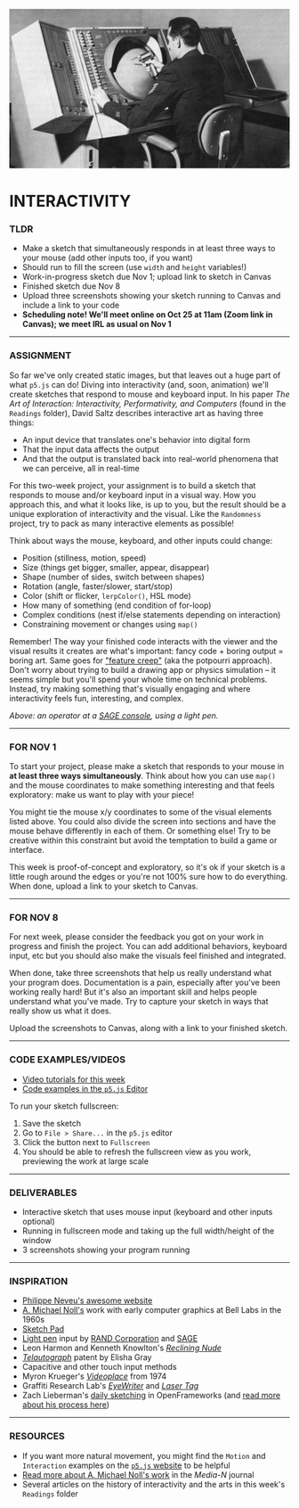 ![An operator at a SAGE console, using a light pen](https://raw.githubusercontent.com/jeffThompson/CreativeProgramming1/master/Week07_Interactivity/Images/SAGE-ConsoleOperator.jpg)

# INTERACTIVITY

### TLDR
* Make a sketch that simultaneously responds in at least three ways to your mouse (add other inputs too, if you want)
* Should run to fill the screen (use `width` and `height` variables!)  
* Work-in-progress sketch due Nov 1; upload link to sketch in Canvas  
* Finished sketch due Nov 8  
* Upload three screenshots showing your sketch running to Canvas and include a link to your code  
* **Scheduling note! We'll meet online on Oct 25 at 11am (Zoom link in Canvas); we meet IRL as usual on Nov 1**  

***

### ASSIGNMENT
So far we've only created static images, but that leaves out a huge part of what `p5.js` can do! Diving into interactivity (and, soon, animation) we'll create sketches that respond to mouse and keyboard input. In his paper *The Art of Interaction: Interactivity, Performativity, and Computers* (found in the `Readings` folder), David Saltz describes interactive art as having three things:

* An input device that translates one's behavior into digital form
* That the input data affects the output
* And that the output is translated back into real-world phenomena that we can perceive, all in real-time

For this two-week project, your assignment is to build a sketch that responds to mouse and/or keyboard input in a visual way. How you approach this, and what it looks like, is up to you, but the result should be a unique exploration of interactivity and the visual. Like the `Randomness` project, try to pack as many interactive elements as possible!

Think about ways the mouse, keyboard, and other inputs could change:

* Position (stillness, motion, speed)
* Size (things get bigger, smaller, appear, disappear)
* Shape (number of sides, switch between shapes)
* Rotation (angle, faster/slower, start/stop)
* Color (shift or flicker, `lerpColor()`, HSL mode)
* How many of something (end condition of for-loop)
* Complex conditions (nest if/else statements depending on interaction)
* Constraining movement or changes using `map()`

Remember! The way your finished code interacts with the viewer and the visual results it creates are what's important: fancy code + boring output = boring art. Same goes for ["feature creep"](https://en.wikipedia.org/wiki/Feature_creep) (aka the potpourri approach). Don't worry about trying to build a drawing app or physics simulation – it seems simple but you'll spend your whole time on technical problems. Instead, try making something that's visually engaging and where interactivity feels fun, interesting, and complex.

*Above: an operator at a [SAGE console](https://en.wikipedia.org/wiki/Semi-Automatic_Ground_Environment), using a light pen.*

***

### FOR NOV 1  
To start your project, please make a sketch that responds to your mouse in **at least three ways simultaneously**. Think about how you can use `map()` and the mouse coordinates to make something interesting and that feels exploratory: make us want to play with your piece!

You might tie the mouse x/y coordinates to some of the visual elements listed above. You could also divide the screen into sections and have the mouse behave differently in each of them. Or something else! Try to be creative within this constraint but avoid the temptation to build a game or interface.

This week is proof-of-concept and exploratory, so it's ok if your sketch is a little rough around the edges or you're not 100% sure how to do everything. When done, upload a link to your sketch to Canvas.

***  

### FOR NOV 8  

For next week, please consider the feedback you got on your work in progress and finish the project. You can add additional behaviors, keyboard input, etc but you should also make the visuals feel finished and integrated.

When done, take three screenshots that help us really understand what your program does. Documentation is a pain, especially after you've been working really hard! But it's also an important skill and helps people understand what you've made. Try to capture your sketch in ways that really show us what it does.

Upload the screenshots to Canvas, along with a link to your finished sketch.

***  

### CODE EXAMPLES/VIDEOS
* [Video tutorials for this week](https://www.youtube.com/playlist?list=PLsGCUnpinsDkEBs6Ug9J_RCULw3D7Wj0P)
* [Code examples in the `p5.js` Editor](https://editor.p5js.org/jeffThompson/collections/hgFsqg5ZM)

To run your sketch fullscreen:
1. Save the sketch
2. Go to `File > Share...` in the `p5.js` editor
3. Click the button next to `Fullscreen`
4. You should be able to refresh the fullscreen view as you work, previewing the work at large scale

***

### DELIVERABLES
* Interactive sketch that uses mouse input (keyboard and other inputs optional)
* Running in fullscreen mode and taking up the full width/height of the window  
* 3 screenshots showing your program running

***

### INSPIRATION
* [Philippe Neveu's awesome website](https://philippeneveu.com/)
* [A. Michael Noll's](https://en.wikipedia.org/wiki/A._Michael_Noll) work with early computer graphics at Bell Labs in the 1960s
* [Sketch Pad](https://en.wikipedia.org/wiki/Sketchpad)
* [Light pen](https://en.wikipedia.org/wiki/Light_pen) input by [RAND Corporation](https://en.wikipedia.org/wiki/RAND_Tablet) and [SAGE](https://en.wikipedia.org/wiki/Semi-Automatic_Ground_Environment)
* Leon Harmon and Kenneth Knowlton's [*Reclining Nude*](http://www.medienkunstnetz.de/works/nude/)
* [*Telautograph*](https://en.wikipedia.org/wiki/Telautograph) patent by Elisha Gray
* Capacitive and other touch input methods
* Myron Krueger's [*Videoplace*](https://www.youtube.com/watch?v=dmmxVA5xhuo) from 1974
* Graffiti Research Lab's [*EyeWriter*](http://www.graffitiresearchlab.com/blog/eyewriter/) and [*Laser Tag*](http://www.graffitiresearchlab.com/blog/projects/laser-tag/#video)
* Zach Lieberman's [daily sketching](https://www.instagram.com/zach.lieberman/) in OpenFrameworks (and [read more about his process here](https://medium.com/@zachlieberman/daily-sketches-2016-28586d8f008e))

***

### RESOURCES
* If you want more natural movement, you might find the `Motion` and `Interaction` examples on the [`p5.js` website](https://p5js.org/examples) to be helpful
* [Read more about A. Michael Noll's work](http://median.newmediacaucus.org/routing-mondrian-the-a-michael-noll-experiment/) in the *Media-N* journal
* Several articles on the history of interactivity and the arts in this week's `Readings` folder


